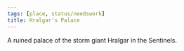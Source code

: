 ```yaml
---
tags: [place, status/needswork]
title: Hralgar's Palace
---
```


A ruined palace of the storm giant Hralgar in the Sentinels.
